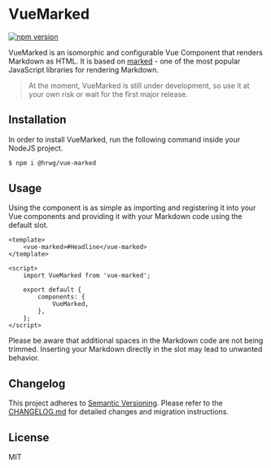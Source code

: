 # VueMarked

[![npm version](https://badge.fury.io/js/%40hrwg%2Fvue-marked.svg)](https://badge.fury.io/js/%40hrwg%2Fvue-marked)

VueMarked is an isomorphic and configurable Vue Component that renders Markdown
as HTML. It is based on [marked](https://github.com/markedjs/marked) - one of 
the most popular JavaScript libraries for rendering Markdown.

> At the moment, VueMarked is still under development, so use it at your
> own risk or wait for the first major release.

## Installation
In order to install VueMarked, run the following command inside your NodeJS project.

```bash
$ npm i @hrwg/vue-marked
```

## Usage
Using the component is as simple as importing and registering it into your Vue components
and providing it with your Markdown code using the default slot.

```vue
<template>
    <vue-marked>#Headline</vue-marked>
</template>

<script>
    import VueMarked from 'vue-marked';
    
    export default {
        components: {
            VueMarked,
        },
    };
</script>
```

Please be aware that additional spaces in the Markdown code are not being trimmed.
Inserting your Markdown directly in the slot may lead to unwanted behavior.

## Changelog
This project adheres to [Semantic Versioning](https://semver.org/). 
Please refer to the [CHANGELOG.md](CHANGELOG.md) for detailed changes and
migration instructions.

## License
MIT
